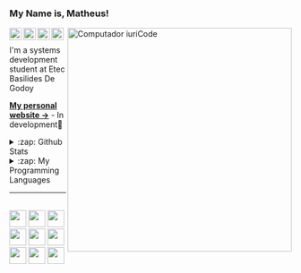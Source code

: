### My Name is, Matheus!


<img src="https://raw.githubusercontent.com/MicaelliMedeiros/micaellimedeiros/master/image/computer-illustration.png" min-width="400px" max-width="400px" width="400px" align="right" alt="Computador iuriCode">

<a target="_blank" href="https://www.linkedin.com/in/matheus-souza-230991191/">
  <img align="left" alt="LinkdeIN" width="22px" src="https://cdn.jsdelivr.net/npm/simple-icons@v3/icons/linkedin.svg" />
</a>
<a target="_blank" href="https://www.instagram.com/matheusssleite/?hl=pt">
  <img align="left" alt="Instagram" width="22px" src="https://cdn.jsdelivr.net/npm/simple-icons@v3/icons/instagram.svg" />
</a>
<a target="_blank" href="https://mail.google.com/mail/u/0/?tab=rm&ogbl#inbox?compose=CllgCJvmZvfwDWkqpSWCrjFBwWxZWvfhNnfXdHQFmkJPBkLqGwPGVtgTwVxJsnjsXPRCXTTvWJq">
  <img align="left" alt="Gmail" width="22px" src="https://cdn.jsdelivr.net/npm/simple-icons@v3/icons/gmail.svg" />
</a>
<a target="_blank" href="https://discord.com/channels/@me">
  <img align="left" alt="Discord" width="22px" src="https://cdn.jsdelivr.net/npm/simple-icons@3.13.0/icons/discord.svg" />
</a>
<br/>


I'm a systems development student at Etec Basilides De Godoy

<b>[My personal website →](www.MatheusSouza.com)</b> - In development🔨<br/>



<details>
  <summary>:zap: Github Stats</summary>
  <img src="https://github-readme-stats.vercel.app/api?username=Theus03&&show_icons=true&title_color=222222&icon_color=03A87C&text_color=333333&bg_color=ffffff">
</details>

<details> 
  <summary>:zap: My Programming Languages</summary>
  <img height="180em" src="https://github-readme-stats-eight-theta.vercel.app/api/top-langs/?username=Theus03&layout=compact&langs_count=8&theme=dracula"/>
</details>


----
<br/>
<code><img height="30" width="30" src="https://images.squarespace-cdn.com/content/v1/5c34264ac258b4ad37d3fd65/1582158189818-FF7LLPL17HU71ZZFT5QB/ke17ZwdGBToddI8pDm48kAGDjD8pkScgnH6r32OC_XV7gQa3H78H3Y0txjaiv_0fDoOvxcdMmMKkDsyUqMSsMWxHk725yiiHCCLfrh8O1z5QHyNOqBUUEtDDsRWrJLTmCT4wkaQKY3gDbObJw4_TshNDX4vFd04w-cR4UG461ndf_wYISYIrEbXGwqKdfLPf/xd.png?format=300whttps://images.squarespace-cdn.com/content/v1/5c34264ac258b4ad37d3fd65/1582158189818-FF7LLPL17HU71ZZFT5QB/ke17ZwdGBToddI8pDm48kAGDjD8pkScgnH6r32OC_XV7gQa3H78H3Y0txjaiv_0fDoOvxcdMmMKkDsyUqMSsMWxHk725yiiHCCLfrh8O1z5QHyNOqBUUEtDDsRWrJLTmCT4wkaQKY3gDbObJw4_TshNDX4vFd04w-cR4UG461ndf_wYISYIrEbXGwqKdfLPf/xd.png?format=300w"></code>
<code><img height="30" width="30" src="https://images.squarespace-cdn.com/content/v1/5c34264ac258b4ad37d3fd65/1582158238678-EMBWQ4FFUGJ5SBA1X4DX/ke17ZwdGBToddI8pDm48kPoswlzjSVMM-SxOp7CV59BZw-zPPgdn4jUwVcJE1ZvWQUxwkmyExglNqGp0IvTJZamWLI2zvYWH8K3-s_4yszcp2ryTI0HqTOaaUohrI8PI7Hk5b7wKtplcrxPf3ag-g6VC0ObVEO8cEICumLtlwuA/figma.png?format=300w"></code>
<code><img height="30" width="30" src="https://cdn.pixabay.com/photo/2017/08/05/11/16/logo-2582748_1280.png"></code>
<code><img height="30" width="30" src="https://cdn.pixabay.com/photo/2017/08/05/11/16/logo-2582747_960_720.png"></code>
<code><img height="30" width="30" src="https://upload.wikimedia.org/wikipedia/commons/thumb/9/99/Unofficial_JavaScript_logo_2.svg/1200px-Unofficial_JavaScript_logo_2.svg.png"></code>
<code><img height="30" width="30" src="https://cdn.volaresystems.com/Images/Posts/2019/12/aspnet_logo.png"></code>
 <code><img height="30" width="30" src="https://images.squarespace-cdn.com/content/v1/5c34264ac258b4ad37d3fd65/1582153562172-LFGGT08OLOGT76VPRODJ/ke17ZwdGBToddI8pDm48kIPovhqrWrbcienBHO4smvBZw-zPPgdn4jUwVcJE1ZvWEtT5uBSRWt4vQZAgTJucoTqqXjS3CfNDSuuf31e0tVFhobXY7HHgf21B4XB6C5b6HZW-_dw9FvbHLDLwGO5_rqEcAfnVBrEqrgp1UxUHGkY/c%23.png?format=300w"></code>
 <code><img height="30" width="30" src="https://cdn4.iconfinder.com/data/icons/logos-and-brands/512/267_Python_logo-512.png"></code>
<code><img height="30" width="30" src="https://dicasdejava.com.br/images/logo-java.png"></code>


<!--

